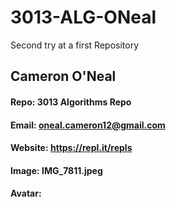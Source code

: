 # 3013-ALG-ONeal
Second try at a first Repository

## Cameron O'Neal

#### Repo: 3013 Algorithms Repo
#### Email: oneal.cameron12@gmail.com
#### Website: https://repl.it/repls
#### Image: IMG_7811.jpeg

#### Avatar: 
